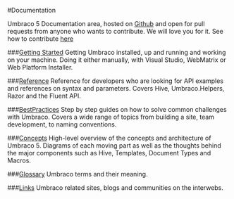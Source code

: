 #Documentation

Umbraco 5 Documentation area, hosted on [Github](http://github.com/umbraco/documentation) and open for pull requests from anyone who wants to contribute. We will love you for it. See how to contribute [here]()

###[Getting Started](gettingstarted/index.md)
Getting Umbraco installed, up and running and working on your machine. Doing it either manually, with Visual Studio, WebMatrix or Web Platform Installer.

###[Reference](reference/index.md)
Reference for developers who are looking for API examples and references on syntax and parameters. Covers Hive, Umbraco.Helpers, Razor and the Fluent API.

###[BestPractices](BestPractices/index.md)
Step by step guides on how to solve common challenges with Umbraco. Covers a wide range of topics from building a site, team development, to naming conventions.

###[Concepts](concepts/index.md)
High-level overview of the concepts and architecture of Umbraco 5. Diagrams of each moving part as well as the thoughts behind the major components such as Hive, Templates, Document Types and Macros.

###[Glossary](glossary/index.md)
Umbraco terms and their meaning.

###[Links](links/index.md)
Umbraco related sites, blogs and communities on the interwebs.
